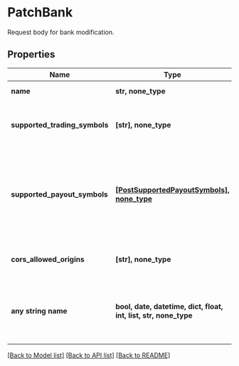 # PatchBank

Request body for bank modification.

## Properties
Name | Type | Description | Notes
------------ | ------------- | ------------- | -------------
**name** | **str, none_type** | The name of the bank. | [optional] 
**supported_trading_symbols** | **[str], none_type** | The trading symbols supported by the bank. | [optional] 
**supported_payout_symbols** | [**[PostSupportedPayoutSymbols], none_type**](PostSupportedPayoutSymbols.md) | The payout symbols supported by the bank. This is not yet supported and should be nil or empty. | [optional] 
**cors_allowed_origins** | **[str], none_type** | The list of allowed CORS origin URIs. | [optional] 
**any string name** | **bool, date, datetime, dict, float, int, list, str, none_type** | any string name can be used but the value must be the correct type | [optional]

[[Back to Model list]](../README.md#documentation-for-models) [[Back to API list]](../README.md#documentation-for-api-endpoints) [[Back to README]](../README.md)


